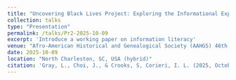 ```yaml
---
title: "Uncovering Black Lives Project: Exploring the Informational Experiences of African American Genealogists"
collection: talks
type: "Presentation"
permalink: /talks/Pr2-2025-10-09
excerpt: 'Introduce a working paper on information literacy'
venue: "Afro-American Historical and Genealogical Society (AAHGS) 46th National Conference"
date: 2025-10-09
location: "North Charleston, SC, USA (hybrid)"
citation: 'Gray, L., Choi, J., & Crooks, S, Corieri, I. L. (2025, October 9–11). Uncovering Black Lives Project: Exploring the Informational Experiences of African American Genealogists. Afro-American Historical and Genealogical Society (AAHGS) 46th National Conference, North Charleston, SC, United States.'
---
```

